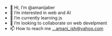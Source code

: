 - 👋 Hi, I’m @amanijaber
- 👀 I’m interested in web and AI
- 🌱 I’m currently learning js 
- 💞️ I’m looking to collaborate on web develpment
- 📫 How to reach me ...amani_jsh@yahoo.com

<!---
amanijaber/amanijaber is a ✨ special ✨ repository because its `README.md` (this file) appears on your GitHub profile.
You can click the Preview link to take a look at your changes.
--->

